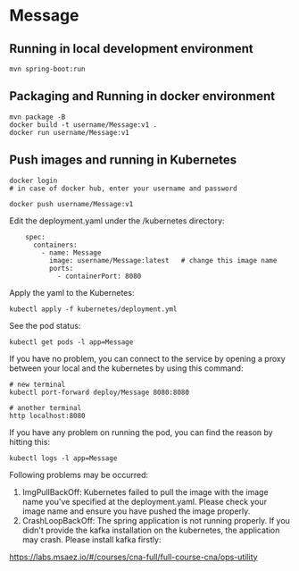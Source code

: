 # Message

## Running in local development environment

```
mvn spring-boot:run
```

## Packaging and Running in docker environment

```
mvn package -B
docker build -t username/Message:v1 .
docker run username/Message:v1
```

## Push images and running in Kubernetes

```
docker login 
# in case of docker hub, enter your username and password

docker push username/Message:v1
```

Edit the deployment.yaml under the /kubernetes directory:
```
    spec:
      containers:
        - name: Message
          image: username/Message:latest   # change this image name
          ports:
            - containerPort: 8080

```

Apply the yaml to the Kubernetes:
```
kubectl apply -f kubernetes/deployment.yml
```

See the pod status:
```
kubectl get pods -l app=Message
```

If you have no problem, you can connect to the service by opening a proxy between your local and the kubernetes by using this command:
```
# new terminal
kubectl port-forward deploy/Message 8080:8080

# another terminal
http localhost:8080
```

If you have any problem on running the pod, you can find the reason by hitting this:
```
kubectl logs -l app=Message
```

Following problems may be occurred:

1. ImgPullBackOff:  Kubernetes failed to pull the image with the image name you've specified at the deployment.yaml. Please check your image name and ensure you have pushed the image properly.
1. CrashLoopBackOff: The spring application is not running properly. If you didn't provide the kafka installation on the kubernetes, the application may crash. Please install kafka firstly:

https://labs.msaez.io/#/courses/cna-full/full-course-cna/ops-utility

